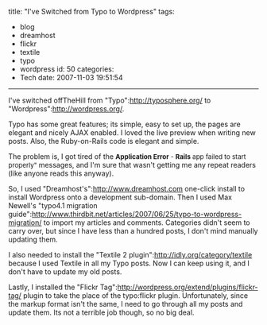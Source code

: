 title: "I've Switched from Typo to Wordpress"
tags:
  - blog
  - dreamhost
  - flickr
  - textile
  - typo
  - wordpress
id: 50
categories:
  - Tech
date: 2007-11-03 19:51:54
---

I've switched offTheHill from "Typo":http://typosphere.org/ to "Wordpress":http://wordpress.org/.

Typo has some great features; its simple, easy to set up, the pages are elegant and nicely AJAX enabled. I loved the live preview when writing new posts. Also, the Ruby-on-Rails code is elegant and simple.

The problem is, I got tired of the <font size="-1">**Application Error** - **Rails** app failed to start properly" </font> messages, and I'm sure that wasn't getting me any repeat readers (like anyone reads this anyway).

So, I used "Dreamhost's":http://www.dreamhost.com one-click install to install Wordpress onto a development sub-domain. Then I used Max Newell's "typo4.1 migration guide":http://www.thirdbit.net/articles/2007/06/25/typo-to-wordpress-migration/ to import my articles and comments. Categories didn't seem to carry over, but since I have less than a hundred posts, I don't mind manually updating them.

I also needed to install the "Textile 2 plugin":http://idly.org/category/textile because I used Textile in all my Typo posts. Now I can keep using it, and I don't have to update my old posts.

Lastly, I installed the "Flickr Tag":http://wordpress.org/extend/plugins/flickr-tag/ plugin to take the place of the typo:flickr plugin. Unfortunately, since the markup format isn't the same, I need to go through all my posts and update them. Its not a terrible job though, so no big deal.
